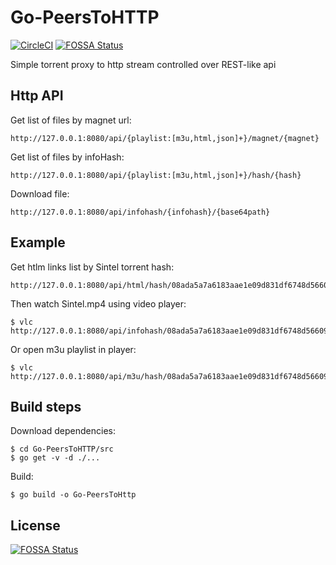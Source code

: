 # Go-PeersToHTTP
[![CircleCI](https://circleci.com/gh/WinPooh32/peerstohttp.svg?style=svg)](https://circleci.com/gh/WinPooh32/peerstohttp) [![FOSSA Status](https://app.fossa.io/api/projects/git%2Bgithub.com%2FWinPooh32%2Fpeerstohttp.svg?type=shield)](https://app.fossa.io/projects/git%2Bgithub.com%2FWinPooh32%2Fpeerstohttp?ref=badge_shield)

Simple torrent proxy to http stream controlled over REST-like api

## Http API
Get list of files by magnet url:
```
http://127.0.0.1:8080/api/{playlist:[m3u,html,json]+}/magnet/{magnet}
```

Get list of files by infoHash:
```
http://127.0.0.1:8080/api/{playlist:[m3u,html,json]+}/hash/{hash}
```

Download file:
```
http://127.0.0.1:8080/api/infohash/{infohash}/{base64path}
```

## Example
Get htlm links list by Sintel torrent hash:
```
http://127.0.0.1:8080/api/html/hash/08ada5a7a6183aae1e09d831df6748d566095a10
```

Then watch Sintel.mp4 using video player:
```
$ vlc http://127.0.0.1:8080/api/infohash/08ada5a7a6183aae1e09d831df6748d566095a10/U2ludGVsLm1wNA==
```

Or open m3u playlist in player:
```
$ vlc http://127.0.0.1:8080/api/m3u/hash/08ada5a7a6183aae1e09d831df6748d566095a10
```

## Build steps
Download dependencies:
```
$ cd Go-PeersToHTTP/src
$ go get -v -d ./...
```
Build:
```
$ go build -o Go-PeersToHttp
```

## License
[![FOSSA Status](https://app.fossa.io/api/projects/git%2Bgithub.com%2FWinPooh32%2FGo-PeersToHTTP.svg?type=large)](https://app.fossa.io/projects/git%2Bgithub.com%2FWinPooh32%2FGo-PeersToHTTP?ref=badge_large)
